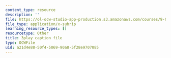 ```yaml
---
content_type: resource
description: ''
file: https://ol-ocw-studio-app-production.s3.amazonaws.com/courses/9-00-introduction-to-psychology-fall-2004/a21d4e8850f4506990a85f28e9707085_10507.vtt
file_type: application/x-subrip
learning_resource_types: []
resourcetype: Other
title: 3play caption file
type: OCWFile
uid: a21d4e88-50f4-5069-90a8-5f28e9707085
---
```

